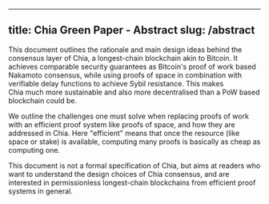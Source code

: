   ---
  title: Chia Green Paper - Abstract
  slug: /abstract
  ---
  
  This document outlines the rationale and main design ideas behind the consensus layer of Chia, a longest-chain blockchain akin to Bitcoin.
  It achieves comparable security guarantees as Bitcoin's proof of work based Nakamoto consensus, while using proofs of space in combination with verifiable delay functions to achieve Sybil resistance. This makes Chia much more sustainable and also more decentralised than a PoW based blockchain could be.
  
  We outline the challenges one must solve when replacing proofs of work with an efficient proof system like proofs of space, and how they are addressed in Chia. Here "efficient" means that once the resource (like space or stake) is available, computing many proofs is basically as cheap as computing one.
  
  This document is not a formal specification of Chia, but aims at readers who want to understand the design choices of Chia consensus, and are interested in permissionless longest-chain blockchains from efficient proof systems in general.